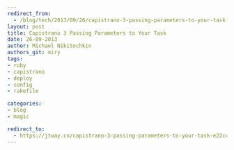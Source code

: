 ```yaml
---
redirect_from:
  - /blog/tech/2013/09/26/capistrano-3-passing-parameters-to-your-task
layout: post
title: Capistrano 3 Passing Parameters to Your Task
date: 26-09-2013
author: Michael Nikitochkin
authors_git: miry
tags:
- ruby
- capistrano
- deploy
- config
- rakefile

categories:
- blog
- magic

redirect_to:
  - https://jtway.co/capistrano-3-passing-parameters-to-your-task-e22cc9f659c3
---
```


